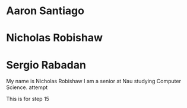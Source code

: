 # Aaron Santiago
# Nicholas Robishaw
# Sergio Rabadan

My name is Nicholas Robishaw I am a senior at Nau studying Computer Science. attempt 

This is for step 15